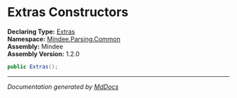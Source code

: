 ﻿<!--  
  <auto-generated>   
    The contents of this file were generated by a tool.  
    Changes to this file may be list if the file is regenerated  
  </auto-generated>   
-->

# Extras Constructors

**Declaring Type:** [Extras](../index.md)  
**Namespace:** [Mindee.Parsing.Common](../../index.md)  
**Assembly:** Mindee  
**Assembly Version:** 1.2.0

```csharp
public Extras();
```
___

*Documentation generated by [MdDocs](https://github.com/ap0llo/mddocs)*
